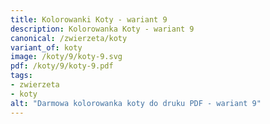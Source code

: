 ```yaml
---
title: Kolorowanki Koty - wariant 9
description: Kolorowanka Koty - wariant 9
canonical: /zwierzeta/koty
variant_of: koty
image: /koty/9/koty-9.svg
pdf: /koty/9/koty-9.pdf
tags:
- zwierzeta
- koty
alt: "Darmowa kolorowanka koty do druku PDF - wariant 9"
---
```


